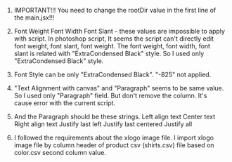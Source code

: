 1. IMPORTANT!!!
 You need to change the rootDir value in the first line of the main.jsx!!!



2. Font Weight	Font Width  Font Slant - these values are impossible to apply with script.
In photoshop script, It seems the script can't directly edit font weight, font slant, font weight.
The font weight, font width, font slant is related with "ExtraCondensed Black" style.
So I used only "ExtraCondensed Black" style.

3. Font Style can be only "ExtraCondensed Black". "-825" not applied.

4. "Text Alignment with canvas"	and "Paragraph" seems to be same value.
So I used only "Paragraph" field. But don't remove the column. It's cause error with the current script.


5. And the Paragraph should be these strings.
Left align text
Center text
Right align text
Justify last left
Justify last centered
Justify all

6. I followed the requirements about the xlogo image file.
I import xlogo image file by column header of product csv (shirts.csv) file based on color.csv second column value.


